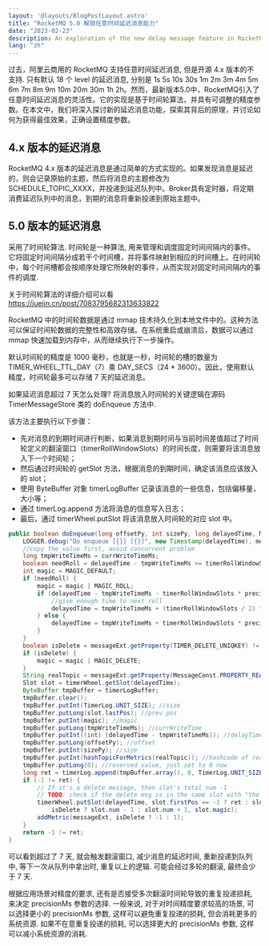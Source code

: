 ```yaml
---
layout: '@layouts/BlogPostLayout.astro'
title: "RocketMQ 5.0 解锁任意时间延迟消息能力"
date: "2023-02-23"
description: An exploration of the new delay message feature in RocketMQ 5.0, discussing its implementation and how to set the precision parameter for optimal performance.
lang: "zh"
---
```


过去，阿里云商用的 RocketMQ 支持任意时间延迟消息, 但是开源 4.x 版本的不支持. 只有默认 18 个 level 的延迟消息, 分别是 1s 5s 10s 30s 1m 2m 3m 4m 5m 6m 7m 8m 9m 10m 20m 30m 1h 2h。然而，最新版本5.0中，RocketMQ引入了任意时间延迟消息的灵活性。它的实现是基于时间轮算法，并具有可调整的精度参数。在本文中，我们将深入探讨新的延迟消息功能，探索其背后的原理，并讨论如何为获得最佳效果，正确设置精度参数。

## 4.x 版本的延迟消息
RocketMQ 4.x 版本的延迟消息是通过简单的方式实现的。如果发现消息是延迟的，则会记录原始的主题，然后将消息的主题修改为 SCHEDULE_TOPIC_XXXX，并投递到延迟队列中。Broker具有定时器，将定期消费延迟队列中的消息，到期的消息将重新投递到原始主题中。

## 5.0 版本的延迟消息
采用了时间轮算法. 时间轮是一种算法, 用来管理和调度固定时间间隔内的事件。它将固定时间间隔分成若干个时间槽，并将事件映射到相应的时间槽上。在时间轮中，每个时间槽都会按顺序处理它所映射的事件，从而实现对固定时间间隔内的事件的调度.

关于时间轮算法的详细介绍可以看 <https://juejin.cn/post/7083795682313633822>

RocketMQ 中的时间轮数据是通过 mmap 技术持久化到本地文件中的。这种方法可以保证时间轮数据的完整性和高效存储。在系统重启或崩溃后，数据可以通过 mmap 快速加载到内存中，从而继续执行下一步操作。

默认时间轮的精度是 1000 毫秒，也就是一秒，时间轮的槽的数量为 TIMER_WHEEL_TTL_DAY（7）乘 DAY_SECS（24 * 3600）。因此，使用默认精度，时间轮最多可以存储 7 天的延迟消息。

如果延迟消息超过 7 天怎么处理? 将消息放入时间轮的关键逻辑在源码 TimerMessageStore 类的 doEnqueue 方法中.

该方法主要执行以下步骤：
-   先对消息的到期时间进行判断，如果消息到期时间与当前时间差值超过了时间轮定义的翻滚窗口（timerRollWindowSlots）的时间长度，则需要将该消息放入下一个时间轮；
-   然后通过时间轮的 getSlot 方法，根据消息的到期时间，确定该消息应该放入的 slot；
-   使用 ByteBuffer 对象 timerLogBuffer 记录该消息的一些信息，包括偏移量，大小等；
-   通过 timerLog.append 方法将消息的信息写入日志；
-   最后，通过 timerWheel.putSlot 将该消息放入时间轮的对应 slot 中。

```java
public boolean doEnqueue(long offsetPy, int sizePy, long delayedTime, MessageExt messageExt) {
    LOGGER.debug("Do enqueue [{}] [{}]", new Timestamp(delayedTime), messageExt);
    //copy the value first, avoid concurrent problem
    long tmpWriteTimeMs = currWriteTimeMs;
    boolean needRoll = delayedTime - tmpWriteTimeMs >= timerRollWindowSlots * precisionMs;
    int magic = MAGIC_DEFAULT;
    if (needRoll) {
        magic = magic | MAGIC_ROLL;
        if (delayedTime - tmpWriteTimeMs - timerRollWindowSlots * precisionMs < timerRollWindowSlots / 3 * precisionMs) {
            //give enough time to next roll
            delayedTime = tmpWriteTimeMs + (timerRollWindowSlots / 2) * precisionMs;
        } else {
            delayedTime = tmpWriteTimeMs + timerRollWindowSlots * precisionMs;
        }
    }
    boolean isDelete = messageExt.getProperty(TIMER_DELETE_UNIQKEY) != null;
    if (isDelete) {
        magic = magic | MAGIC_DELETE;
    }
    String realTopic = messageExt.getProperty(MessageConst.PROPERTY_REAL_TOPIC);
    Slot slot = timerWheel.getSlot(delayedTime);
    ByteBuffer tmpBuffer = timerLogBuffer;
    tmpBuffer.clear();
    tmpBuffer.putInt(TimerLog.UNIT_SIZE); //size
    tmpBuffer.putLong(slot.lastPos); //prev pos
    tmpBuffer.putInt(magic); //magic
    tmpBuffer.putLong(tmpWriteTimeMs); //currWriteTime
    tmpBuffer.putInt((int) (delayedTime - tmpWriteTimeMs)); //delayTime
    tmpBuffer.putLong(offsetPy); //offset
    tmpBuffer.putInt(sizePy); //size
    tmpBuffer.putInt(hashTopicForMetrics(realTopic)); //hashcode of real topic
    tmpBuffer.putLong(0); //reserved value, just set to 0 now
    long ret = timerLog.append(tmpBuffer.array(), 0, TimerLog.UNIT_SIZE);
    if (-1 != ret) {
        // If it's a delete message, then slot's total num -1
        // TODO: check if the delete msg is in the same slot with "the msg to be deleted".
        timerWheel.putSlot(delayedTime, slot.firstPos == -1 ? ret : slot.firstPos, ret,
            isDelete ? slot.num - 1 : slot.num + 1, slot.magic);
        addMetric(messageExt, isDelete ? -1 : 1);
    }
    return -1 != ret;
}
```

可以看到超过了 7 天, 就会触发翻滚窗口, 减少消息的延迟时间, 重新投递到队列中, 等下一次从队列中拿出时, 重复以上的逻辑. 可能会经过多轮的翻滚, 最终会少于 7 天.

根据应用场景对精度的要求, 还有是否接受多次翻滚时间轮导致的重复投递损耗, 来决定 precisionMs 参数的选择. 一般来说, 对于对时间精度要求较高的场景, 可以选择更小的 precisionMs 参数, 这样可以避免重复投递的损耗, 但会消耗更多的系统资源. 如果不在意重复投递的损耗, 可以选择更大的 precisionMs 参数, 这样可以减小系统资源的消耗.